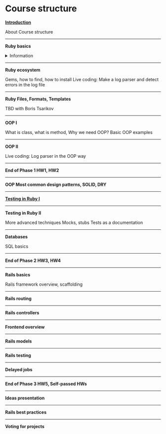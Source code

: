 # Course structure

[**Introduction**](https://github.com/RUBYLNIK-training-center/materials/blob/main/lectures/intro.md)


About Course structure

----------

**Ruby basics**
<details>
<summary>Information</summary>

Ruby basics
=====================
In Ruby, just like in real life, our world is filled with objects. Everything is an object - ```integers```, ```characters```, ```text```, ```arrays``` - everything.

To make things happen using Ruby, one always puts oneself in the place of an object and then has conversations with other objects, telling them to do stuff.

The Ideals of Ruby’s Creator
Ruby is a language of careful balance. Its creator, ```Yukihiro “Matz” Matsumoto```, blended parts of his favorite languages (Perl, Smalltalk, Eiffel, Ada, and Lisp) to form a new language that balanced functional programming with imperative programming.
He has often said that he is “trying to make Ruby natural, not simple,” in a way that mirrors life.
Building on this, he adds:

> Ruby is simple in appearance, but is very complex inside, just like our human body.

In computer programming, one of the many ways that programming languages are colloquially classified is whether the language's type system makes it strongly typed or weakly typed (loosely typed). However, there is no precise technical definition of what the terms mean and different authors disagree about the implied meaning of the terms and the relative rankings of the "strength" of the type systems of mainstream programming languages.

Dynamic Vs Static
-----------------------------------

First step to avoid confusion : Don’t mix Dynamic/Static typing with Strong/Weak typing. Ruby, for example, is dynamically and strongly typed at the same time (more on that later).
Example of a language statically typed :

```ruby
int x;
x = 3;
x = "hello"; //ERROR!
```

Example of a language dynamically typed :
```ruby
x = 3
x = "Transformers seems to be a boring movie"
x = :why_are_we_here
x = [‘Sasuke, ‘Naruto’]
x = "enough already... I think we understand"
```
When we talk about dynamic typing, we talk about a mechanism where the type of a variable can change and be resolved on the fly at the exact moment it gets parsed by the interpreter.
When we talk about static typing, we talk about a mechanism where the type of a variable is resolved in advance by the interpreter/compiler. With statically typed languages, you cannot say that x is a string and, a few lines after, that it is an integer. That’s all there is to say about it.
As you already know, Ruby is dynamically typed. Javascript falls in the same category as well.

Strong Vs Weak
-----------------------------------
```Question```: Why Ruby is a strongly typed language?
```Answer```: Because once it knows the type of an object, it expects you to do something that makes sense with it.
In ruby, you CAN do :
```ruby
x = "3"
y = x + "ho!" #result : "3ho!"
```
but you CANNOT do :
```ruby
x = "3"
y = x + 3 #Wooo! Ruby won't like that
```

Check deference between Ruby 2 and Ruby 3
https://scoutapm.com/blog/ruby-3-features

Variables
-----------------------------------
One of the most basic concepts in computer programming is the variable. You can think of a variable as a word or name that grasps a single value. For example, let’s say you needed the number 30, but you’re not going to use it right away. You can set a variable, say my_number, to grasp the value 30 and hang onto it for later use, like this:
my_number = 30

Declaring variables in Ruby is easy: you just write out a name like my_number, use = to assign it a value, and you’re done! If you need to change a variable, no sweat: just type it again and hit ```=``` to assign it a new value.

```Quize ( TODO )```

Data Types: Numbers, Strings, Booleans, Symbols,  Hashes & Arrays
=====================
Numeric 
-----------------------------------
Integers and floating point numbers come in the category of numbers.
Integers are held internally in binary form. Integer numbers are numbers without a fraction. According to their size, there are two types of integers. One is Bignum and other is Fixnum.

In a calculation if integers are used, then only integers will be returned back.
```ruby
1 + 5 # => 6
```
In a calculation if float type is used, then only float will be returned back.
```ruby
2 + 4.0 # => 6.0
```
In case of dvision, following output will appear.
```ruby
11.0 / 2 # => 5.5
11 / 2 # => 5
```

You can familiarize yourself with the methods of the Numeric class in the documentation
https://ruby-doc.org/core-3.0.2/Numeric.html

Boolean 
-----------------------------------
Can be true or false. Ruby uses the == operator for comparing two objects.
```ruby
name = “Ruby”
name == "Ruby" # => true
```
The other usual operators like greater than ```>```, less than ```<```, greater than or equal to ```>=``` etc. are supported.
```ruby
35 > 25 # => true
25 > 56 # => false
```
Boolean expressions like the above always return either the true or false objects.

Combining Expressions using the ```&&``` and ```||``` operators

You can use the keywords ```||``` (read as 'or'), ```&&``` (read as 'and') to combine expressions. 
```ruby
age = 25
name = ‘Ruby’
age >= 25 && name == ‘Ruby’ # => true
age == 25 && name == ‘Java’ # => false
age == 33 || name == ‘Ruby’ # => true (because one of our check return true )
```
### Negating expressions
Ruby lets you negate expressions using the ```!``` operator (read as 'not'). For instance, ```! (name == ‘Ruby’)``` will return false if the name is Ruby and true for any other name.

You can familiarize yourself with the methods of the TrueClass/FalseClass  in the documentation
https://ruby-doc.org/core-2.5.1/TrueClass.html
https://ruby-doc.org/core-2.6.5/FalseClass.html

String 
-----------------------------------
Words or phrases like "I like Ruby Lab!". 
A string is a group of letters that represent a sentence or a word. Strings are defined by enclosing a text within single ```'``` or double ```"``` quote.
```ruby
'Ruby' + 'Lab' # => "RybuLab"
"Ruby" + "Lab" # => "RybuLab"
```
The single quoted and double quoted approaches have some differences, which we will look into later. For most purposes they are equivalent.
All Strings are instances of the Ruby String class which provides a number of methods to manipulate the string. Now that you have successfully mastered creating strings let's take a look at some of the most commonly used methods.

### String Interpolation
It is essential to be able to replace placeholders within a string with values they represent. In the programming paradigm, this is called "string interpolation". In Ruby, string interpolation is extremely easy.
```ruby
a = 1
b = 4
puts "The number #{a} is less than #{b}" # => "The number 1 is less than 2"
```
Do remember that placeholders aren't just variables. Any valid block of Ruby code you place inside ```#{}``` will be evaluated and inserted at that location
We've been using double quotes in all our string interpolation examples. A String literal created with single quotes does not support interpolation.
```ruby
num = 5
"String with double quotes where number = #{num}. \n" # => "String with double quotes where number = 5"
# (new line = \n)
```
The essential difference between using single or double quotes is that double quotes allow for escape sequences while single quotes do not. What you saw above is one such example. ```"\n"``` is interpreted as a new line and appears as a new line when rendered to the user, whereas ```'\n'``` displays the actual escape sequence to the user.

### String case change
Ruby provides us with a convenient tool-set to take care of proper and consistent casing within strings. Let's start with converting a string in lower case to upper case.
```ruby
puts 'i am in lowercase'.upcase # => 'I AM IN LOWERCASE'
```
### Splitting Strings
Splitting strings on a particular word, escape character or white space to get an array of sub-strings, is an oft-used technique. The method the Ruby String API provides for this is ```String#split```. Let us begin by splitting the string below on space ```' '``` to get a collection of words in the string.
```ruby
'Fear is the path to the dark side'.split(' ') # =>	["Fear", "is", "the", "path", "to", "the", "dark", "side"]
```
### Concatenating Strings
You can create a new string by adding two strings together in Ruby, just like most other languages.
```ruby
'Ruby' + 'Lab' => ‘RubyLab’
```
OR
Ruby often provides more than one way to do the same thing. The literal and expressive method for String concatenation is String#concat.
```ruby
"Ruby".concat("Lab") # =>‘RubyLab’
```
### Replacing a substring
The Ruby String API provides strong support for searching and replacing within strings. We can search for sub-strings or use Regex. Let us first try our hands at something simple. This is how we would replace ```I``` with ```We``` in a given string:
```ruby
"I should look into your problem when I get time".sub('I','We') # => ‘We should look into your problem when I get time’
```
You can familiarize yourself with the methods of the Sting class in the documentation
https://ruby-doc.org/core-3.0.2/String.html

Symbols  
-----------------------------------
Symbols are like strings. A symbol is preceded by a colon ```:```.
For example:
```ruby
:g
```
They do not contain spaces. Symbols containing multiple words are written with (_). One difference between string and symbol is that, if text is a data then it is a string but if it is a code it is a symbol.
Symbols are unique identifiers and represent static values, while string represent values that change.
```ruby
'string'.object_id # => 534
'string'.object_id # => 875
:symbol.object_id # => 123
:symbol.object_id # => 123
```
In the above example, two different object_id is created for string but for symbol same object_id is created.

Arrays 
-----------------------------------
Arrays are ordered, integer-indexed collections of any object
Array indexing starts at 0, as in C or Java. A negative index is assumed to be relative to the end of the array - that is, an index of -1 indicates the last element of the array, -2 is the next to last element in the array, and so on.

An array stroes data or list of data. It can contain all types of data. Data in an array are separated by comma in between them and are enclosed by square bracket. For example,
A new array can be created by using the literal constructor ```[]```. Arrays can contain different types of objects. For example, the array below contains an Integer,  a String and a Float:
```ruby
array = [1, "two", 3.0] # => [1, "two", 3.0]
```
### Growing arrays
In Ruby, the size of an array is not fixed. Also, any object of any type can be added to an array, not just numbers. How about appending the String "woot" to an array? Try using <<
``` ruby
array = [1, "two", 3.0] 
array << ‘tre’
# array = [1, "two", 3.0, 'tre']
```
Unlike many other languages, you will always find multiple ways to perform the same action in Ruby. To append a new element to a given array, you can also use push method on an array.
``` ruby
array = [1, "two", 3.0] 
array.push('new')
```

### Transforming arrays
Now on to more interesting things, but with a little tip from me first. Try running this:
```ruby
[1, 2, 3, 4, 5].map { |i| i + 1 } # =>	[2, 3, 4, 5, 6]
```
You'll notice that the output, [2, 3, 4, 5, 6] is the result of applying the code inside the curly brace to every single element in the array. The result is an entirely new array containing the results. In Ruby, the method map is used to transform the contents of an array according to a specified set of rules defined inside the code block.

### Filtering elements of an Array
Filtering elements in a collection according to a boolean expression is a very common operation in day-to-day programming. Ruby provides the rather handy select method to make this easy.
```ruby
# select even numbers
[1,2,3,4,5,6].select {|number| number % 2 == 0} # =>	[2, 4, 6]
```
The method select is the standard Ruby idiom for filtering elements

You can familiarize yourself with the methods of the Sting class in the documentation
https://ruby-doc.org/core-3.0.2/Array.html

Hashes 
-----------------------------------
A hash assign its values to its keys
They can be looked up by their keys. Value to a key is assigned by ```=>``` sign. A key/value pair is separated with a comma between them and all the pairs are enclosed within curly braces.
### Creating a Hash
```ruby
{"Ben" => "JS developer", "Boris" => "Ruby developer", "Olga" => "Project Manager"}
# => {"Ben" => "JS developer", "Boris" => "Ruby developer", "Olga" => "Project Manager"}
```
### Fetch values from a Hash
```ruby
data = {"Ben" => "JS developer", "Boris" => "Ruby developer", "Olga" => "Project Manager"}
puts data["Ben"] # => "JS developer"
puts data["Boris"] # => "Ruby developer"
```
### Modifying a Hash
```ruby
data['Ben'] = 'React developer'
puts data['Ben'] # => 'React developer'
```
### Iterating over a Hash
You can use the each method to iterate over all the elements in a Hash. However unlike Array#each, when you iterate over a Hash using each, it passes two values to the block: the key and the value of each element.
Let us see how we can use the each method to display the restaurant menu.
```ruby
restaurant_menu = { "Ramen" => 3, "Dal Makhani" => 4, "Coffee" => 2 }
restaurant_menu.each do | item, price |
  puts "#{item}: $#{price}"
end
# =>	Ramen: $3
# => Dal Makhani: $4
# => Coffee: $2
```
The restaurant is doing well, but it is forced to raise prices due to increasing costs. Use the each method to increase the price of all the items in the restaurant_menu by 10%.

### Extracting the keys and values from a Hash
Every Hash object has two methods: keys and values. The keys method returns an array of all the keys in the Hash. Similarly values returns an array of just the values.

You can familiarize yourself with the methods of the Sting class in the documentation
https://ruby-doc.org/core-3.0.2/Hash.html


Computer programs exist to quickly analyze and manipulate data. For that reason, it’s important for us to understand the different data types that we can use in our programs.

Loops and Iterators in Ruby
=====================
Iterators are methods that naturally loop over a given set of data and allow you to operate on each element in the collection.
We said earlier that arrays are ordered lists. Let's say that you had an array of names and you wanted to print them to the screen. How could you do that? You could use the each method for arrays, like this:
```ruby
names = ['Bob', 'Joe', 'Steve', 'Janice', 'Susan', 'Helen']
names.each { |name| puts name }
```
Isn't that concise! We've got a lot of explaining to do with this one.
We have called the each method using the dot operator ```.``` on our array. What this method does is loop through each element in our array, in order, starting from 'Bob'. Then it begins executing the code within the block. The block's starting and ending points are defined by the curly braces ```{}```. Each time we iterate over the array, we need to assign the value of the element to a variable. In this example we have named the variable name and placed it in between two pipes |. After that, we write the logic that we want to use to operate on the variable, which represents the current array element. In this case it is simply printing to the screen using puts.
Run this program to see the output.
A block is just some lines of code ready to be executed. When working with blocks there are two styles you need to be aware of. By convention, we use the curly braces ```{}``` when everything can be contained in one line. We use the words do and endwhen we are performing multi-line operations. Let's add some functionality to our previous program to try out this do/end stuff.
```ruby
names = ['Bob', 'Joe', 'Steve', 'Janice', 'Susan', 'Helen']
x = 1

names.each do |name|
  puts "#{x}. #{name}"
  x += 1
end
#  => ["Bob", "Joe", "Steve", "Janice", "Susan", "Helen"]
```
We've added the counter x to add a number before each name, creating a numbered list output. The number x is incremented every time we go through the iteration.
Memorizing these small differences in syntax is one of the necessary tasks a Ruby programmer must go through. Ruby is a very expressive language. Part of what makes that possible is the ability to do things in more than one way.
There are many other iterator methods in Ruby, and over time, you'll get to use a lot of them. For now, know that most Rubyists prefer to use iterators, like the each method, to loop over a collection of elements.

### Loops are programming constructs that help you repeat an action an arbitrary number of times.
In Ruby, for loops are used to loop over a collection of elements. Unlike a while loop where if we're not careful we can cause an infinite loop, for loops have a definite end since it's looping over a finite number of elements. It begins with the for reserved word, followed by a variable, then the in reserved word, and then a collection of elements. We'll show this using an array and a range. A range is a special type in Ruby that captures a range of elements. For example 1..3 is a range that captures the integers 1, 2, and 3.
```ruby
x = gets.chomp.to_i #  for example x = 6
for i in 1..x do
  puts x – i
end
puts "Done!"
# => 1..6

# gets.chomp.to_i - prompt to enter a number from the keyboard into the console by the user
```
The odd thing about the for loop is that the loop returns the collection of elements after it executes, whereas the earlier while loop examples return nil. Let's look at another example using an array instead of a range.
```ruby
x = [1, 2, 3, 4, 5]
for i in x.reverse do
  puts i
end
puts "Done!"
# => 1..5
```
In this case, we had to reverse the array to ensure a proper countdown. Otherwise, the loop would have counted up.

You can see there are a lot of ways to loop through a collection of elements using Ruby. Let's talk about some more interesting ways you can use conditions to modify the behavior of your loops. Most Rubyists forsake for loops and prefer using iterators instead. We'll cover iterators later.
As with the while and until loops, for is not implemented as a method. Therefore, a for loop does not have its own scope -- the entire body of the loop is in the same scope as the code that contains the for loop.

You can read about other loops and iterators here
https://launchschool.com/books/ruby/read/loops_iterators

Ruby Conditional Branching : the 'if' statement
=====================
You can use Ruby's Boolean Expressions to specifiy conditions using the usual if..else construct. Let us take a look at a simple example:
```ruby
number = 0
if number > 0
    "#{number} is positive"
else
    "#{number} is negative"
end
```
When you run the above example, it will tell you that 0 is negative. But we know that zero is neither positive nor negative. How do we fix this program so that zero is treated separately?
Ruby gives you the elsif keyword that helps you check for multiple possibilities inside an ```if..else``` construct.
```ruby
if number > 0
    "#{number} is positive"
elsif == 0
  "#{number} is ZERO"
else
  "#{number} is negative"
end
```
Ruby also has an unless keyword that can be used in places where you want to check for a negative condition. unless x is equivalent to if !x. Here is an example:
```ruby
age = 10
unless age >= 18
  puts ‘Sorry, you need to be at least eighteen to drive a car. Grow up fast!
end
```
### The ternary operator
In english, "ternary" is an adjective meaning "composed of three items." In a programming language, a ternary operator is simply short-hand for an if-then-else construct.

In Ruby, ```?``` and ```:``` can be used to mean "then" and "else" respectively. Here's the first example on this page re-written using a ternary operator.
```ruby
number = 30
number > 0 ? "#{number} is positive" : "#{number} is negative" # => 30 is positive
```
### Truthiness of objects in Ruby
The conditional statements if and unless can also use expressions that return an object that is not either true or false.

In such cases, the objects false and nil equates to false. Every other object like say 1, 0, ""are all evaluated to be true. Here is a demonstration:
```ruby
if 0
  puts "Hey, 0 is considered to be a truth in Ruby" 
end
# => Hey, 0 is considered to be a truth in Ruby
```
</details>

----------

**Ruby ecosystem**

Gems, how to find, how to install
Live coding: Make a log parser and detect errors in the log file

----------

**Ruby Files, Formats, Templates**

TBD with Boris Tsarikov

----------


**OOP I**

What is class, what is method, Why we need OOP?
Basic OOP examples

----------

**OOP II**

Live coding: Log parser in the OOP way

----------


**End of Phase 1 HW1, HW2**

----------

**OOP Most common design patterns, SOLID, DRY**

----------


[**Testing in Ruby I**](https://github.com/RUBYLNIK-training-center/materials/blob/main/lectures/testing_ruby.md)

----------

**Testing in Ruby II**

More advanced techniques
Mocks, stubs
Tests as a documentation

----------

**Databases**

SQL basics

----------


**End of Phase 2 HW3, HW4**

----------

**Rails basics**

Rails framework overview, scaffolding

----------


**Rails routing**

----------


**Rails controllers**

----------


**Frontend overview**

----------


**Rails models**

----------


**Rails testing**

----------


**Delayed jobs**

----------



**End of Phase 3 HW5, Self-passed HWs**

----------

**Ideas presentation**

----------

**Rails best practices**

----------

**Voting for projects**

